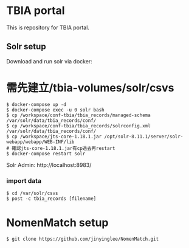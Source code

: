 # TBIA portal
This is repository for TBIA portal.

## Solr setup
Download and run solr via docker:
# 需先建立/tbia-volumes/solr/csvs
```
$ docker-compose up -d
$ docker-compose exec -u 0 solr bash
$ cp /workspace/conf-tbia/tbia_records/managed-schema /var/solr/data/tbia_records/conf/
$ cp /workspace/conf-tbia/tbia_records/solrconfig.xml /var/solr/data/tbia_records/conf/
$ cp /workspace/jts-core-1.18.1.jar /opt/solr-8.11.1/server/solr-webapp/webapp/WEB-INF/lib
# 確認jts-core-1.18.1.jar有cp過去再restart
$ docker-compose restart solr
```

Solr Admin:  http://localhost:8983/ 

### import data
```
$ cd /var/solr/csvs
$ post -c tbia_records [filename]
```

# NomenMatch setup
```
$ git clone https://github.com/jinyinglee/NomenMatch.git
```
